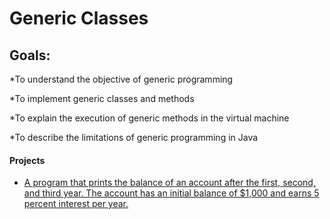 # Generic Classes

## Goals:
*To understand the objective of generic programming

*To implement generic classes and methods

*To explain the execution of generic methods in the virtual machine

*To describe the limitations of generic programming in Java

 
#### Projects
* [A program that prints the balance of an account after the first, second, and third year. The account has an initial balance of $1,000 and earns 5 percent interest per year.](Section-01-Getting-Started-And-Assessment/email.md)


